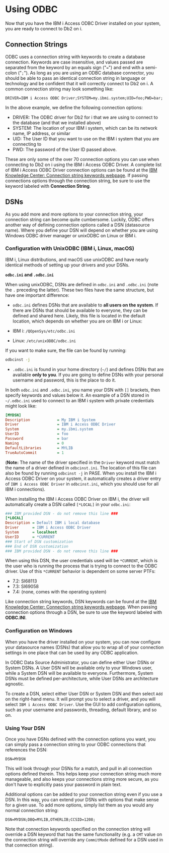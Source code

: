 # Using ODBC

Now that you have the IBM i Access ODBC Driver installed on your system, you are
ready to connect to Db2 on i.

## Connection Strings

ODBC uses a connection string with keywords to create a database connection.
Keywords are case insensitive, and values passed are separated from the keyword
by an equals sign ("`=`") and end with a semi-colon ("`;`"). As long as you are
using an ODBC database connector, you should be able to pass an identical
connection string in language or technology and be confident that it will
correctly connect to Db2 on i. A common connection string may look something like:

```ODBC connection string
DRIVER=IBM i Access ODBC Driver;SYSTEM=my.ibmi.system;UID=foo;PWD=bar;
```

In the above example, we define the following connection options:

* DRIVER: The ODBC driver for Db2 for i that we are using to connect to the
database (and that we installed above)
* SYSTEM: The location of your IBM i system, which can be its network name, IP
address, or similar
* UID: The User ID that you want to use on the IBM i system that you are
connecting to
* PWD: The password of the User ID passed above.

These are only some of the over 70 connection options you can use when
connecting to Db2 on i using the IBM i Access ODBC Driver. A complete list of
IBM i Access ODBC Driver connection options can be found at the
[IBM Knowledge Center: Connection string keywords webpage](https://www.ibm.com/support/knowledgecenter/ssw_ibm_i_74/rzaik/connectkeywords.htm).
If passing connections options through the connection string, be sure to use the
keyword labeled with **Connection String**.

## DSNs

As you add more and more options to your connection string, your connection
string can become quite cumbersome. Luckily, ODBC offers another way of defining
connection options called a DSN (datasource name). Where you define your DSN
will depend on whether you are using Windows ODBC driver manager or unixODBC on
Linux or IBM i.

### Configuration with UnixODBC (IBM i, Linux, macOS)

IBM i, Linux distributions, and macOS use unixODBC and have nearly identical
methods of setting up your drivers and your DSNs.

**`odbc.ini` and `.odbc.ini`**

When using unixODBC, DSNs are defined in `odbc.ini` and `.odbc.ini` (note the
`.` preceding the latter). These two files have the same structure, but have one
important difference:

* `odbc.ini` defines DSNs that are available to **all users on the system**.
If there are DSNs that should be available to everyone, they can be defined and
shared here. Likely, this file is located in the default location, which depends
on whether you are on IBM i or Linux:

* IBM i: `/QOpenSys/etc/odbc.ini`
* Linux: `/etc/unixODBC/odbc.ini`

If you want to make sure, the file can be found by running:

```bash
odbcinst -j
```

* `.odbc.ini` is found in your home directory (`~/`) and defines DSNs that are
available **only to you**. If you are going to define DSNs with your personal
username and password, this is the place to do it.

In both `odbc.ini` and `.odbc.ini`, you name your DSN with `[]` brackets, then
specify keywords and values below it. An example of a DSN stored in
`~/.odbc.ini` used to connect to an IBM i system with private credentials might
look like:

```ini
[MYDSN]
Description            = My IBM i System
Driver                 = IBM i Access ODBC Driver
System                 = my.ibmi.system
UserID                 = foo
Password               = bar
Naming                 = 0
DefaultLibraries       = MYLIB
TrueAutoCommit         = 1
```

(**Note:** The name of the driver specified in the `Driver` keyword must match
the name of a driver defined in `odbcinst.ini`. The location of this file can
also be found by running `odbcinst -j` in PASE. When you install the IBM i
Access ODBC Driver on your system, it automatically creates a driver entry of
`IBM i Access ODBC Driver` in `odbcinst.ini`, which you should use for all
IBM i connections).

When installing the IBM i Access ODBC Driver on IBM i, the driver will
automatically create a DSN called `[*LOCAL]` in your `odbc.ini`:

```ini
### IBM provided DSN - do not remove this line ###
[*LOCAL]
Description = Default IBM i local database
Driver      = IBM i Access ODBC Driver
System      = localhost
UserID      = *CURRENT
### Start of DSN customization
### End of DSN customization
### IBM provided DSN - do not remove this line ###
```

When using this DSN, the user credentials used will be `*CURRENT`, which is the
user who is running the process that is trying to connect to the ODBC driver.
Use of this `*CURRENT` behavior is dependent on some server PTFs:

* 7.2: SI68113
* 7.3: SI69058
* 7.4: (none, comes with the operating system)

Like connection string keywords, DSN keywords can be found at the
[IBM Knowledge Center: Connection string keywords webpage](https://www.ibm.com/support/knowledgecenter/ssw_ibm_i_74/rzaik/connectkeywords.htm).
When passing connection options through a DSN, be sure to use the keyword
labeled with **ODBC.INI**.

### Configuration on Windows

When you have the driver installed on your system, you can now configure your
datasource names (DSNs) that allow you to wrap all of your connection settings
in one place that can be used by any ODBC application.

In ODBC Data Source Administrator, you can define either User DSNs or System
DSNs. A User DSN will be available only to your Windows user, while a System DSN
will be available to everyone. Furthermore, System DSNs must be defined
per-architecture, while User DSNs are architecture agnostic.

To create a DSN, select either User DSN or System DSN and then select `Add` on
the right-hand menu. It will prompt you to select a driver, and you will select
`IBM i Access ODBC Driver`. Use the GUI to add configuration options, such as
your username and passwords, threading, default library, and so on.

### Using Your DSN

Once you have DSNs defined with the connection options you want, you can simply
pass a connection string to your ODBC connections that references the DSN:

```ODBC connection string
DSN=MYDSN
```

This will look through your DSNs for a match, and pull in all connection options
defined therein. This helps keep your connection string much more manageable,
and also keeps your connections string more secure, as you don't have to
explicitly pass your password in plain text.

Additional options can be added to your connection string even if you use a DSN.
In this way, you can extend your DSNs with options that make sense for a given
use. To add more options, simply list them as you would any normal connection string:

```ODBC connection string
DSN=MYDSN;DBQ=MYLIB,OTHERLIB;CCSID=1208;
```

Note that connection keywords specified on the connection string will override a
DSN keyword that has the same functionality (e.g. a `CMT` value on the
connection string will override any `CommitMode` defined for a DSN used in that
connection string).

